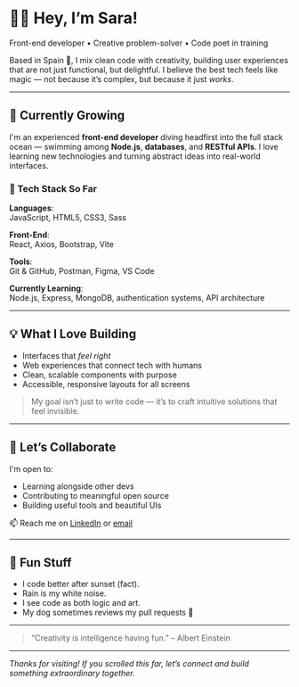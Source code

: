 # 👩‍💻 Hey, I’m Sara!

Front-end developer • Creative problem-solver • Code poet in training

Based in Spain 🌴, I mix clean code with creativity, building user experiences that are not just functional, but delightful. I believe the best tech feels like magic — not because it’s complex, but because it just *works*.

---

## 🧠 Currently Growing

I'm an experienced **front-end developer** diving headfirst into the full stack ocean — swimming among **Node.js**, **databases**, and **RESTful APIs**. I love learning new technologies and turning abstract ideas into real-world interfaces.

### 🔧 Tech Stack So Far

**Languages**:  
JavaScript, HTML5, CSS3, Sass

**Front-End**:  
React, Axios, Bootstrap, Vite

**Tools**:  
Git & GitHub, Postman, Figma, VS Code

**Currently Learning**:  
Node.js, Express, MongoDB, authentication systems, API architecture

---

## 💡 What I Love Building

- Interfaces that *feel right*
- Web experiences that connect tech with humans
- Clean, scalable components with purpose
- Accessible, responsive layouts for all screens

> My goal isn’t just to write code — it’s to craft intuitive solutions that feel invisible.

---

## 🤝 Let’s Collaborate

I'm open to:

- Learning alongside other devs
- Contributing to meaningful open source
- Building useful tools and beautiful UIs

📫 Reach me on [LinkedIn](https://www.linkedin.com/in/sara-del-pozo/) or [email](mailto:saracodestheweb@gmail.com)

---

## 🌊 Fun Stuff

- I code better after sunset (fact).
- Rain is my white noise.
- I see code as both logic and art.
- My dog sometimes reviews my pull requests 🐾

---

> “Creativity is intelligence having fun.” – Albert Einstein

---

_Thanks for visiting! If you scrolled this far, let’s connect and build something extraordinary together._

